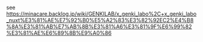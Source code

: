 see https://minacare.backlog.jp/wiki/GENKILAB/x_genki_labo%2C+x_genki_labo_nuxt%E3%81%AE%E7%92%B0%E5%A2%83%E3%82%92EC2%E4%B8%8A%E3%81%AB%E7%AB%8B%E3%81%A6%E3%81%9F%E6%99%82%E3%81%AE%E6%89%8B%E9%A0%86

